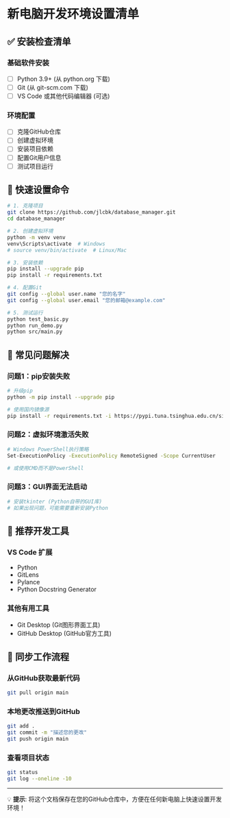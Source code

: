 # 新电脑开发环境设置清单

## ✅ 安装检查清单

### 基础软件安装
- [ ] Python 3.9+ (从 python.org 下载)
- [ ] Git (从 git-scm.com 下载)
- [ ] VS Code 或其他代码编辑器 (可选)

### 环境配置
- [ ] 克隆GitHub仓库
- [ ] 创建虚拟环境
- [ ] 安装项目依赖
- [ ] 配置Git用户信息
- [ ] 测试项目运行

## 🚀 快速设置命令

```bash
# 1. 克隆项目
git clone https://github.com/jlcbk/database_manager.git
cd database_manager

# 2. 创建虚拟环境
python -m venv venv
venv\Scripts\activate  # Windows
# source venv/bin/activate  # Linux/Mac

# 3. 安装依赖
pip install --upgrade pip
pip install -r requirements.txt

# 4. 配置Git
git config --global user.name "您的名字"
git config --global user.email "您的邮箱@example.com"

# 5. 测试运行
python test_basic.py
python run_demo.py
python src/main.py
```

## 🔧 常见问题解决

### 问题1：pip安装失败
```bash
# 升级pip
python -m pip install --upgrade pip

# 使用国内镜像源
pip install -r requirements.txt -i https://pypi.tuna.tsinghua.edu.cn/simple/
```

### 问题2：虚拟环境激活失败
```bash
# Windows PowerShell执行策略
Set-ExecutionPolicy -ExecutionPolicy RemoteSigned -Scope CurrentUser

# 或使用CMD而不是PowerShell
```

### 问题3：GUI界面无法启动
```bash
# 安装tkinter (Python自带的GUI库)
# 如果出现问题，可能需要重新安装Python
```

## 📱 推荐开发工具

### VS Code 扩展
- Python
- GitLens
- Pylance
- Python Docstring Generator

### 其他有用工具
- Git Desktop (Git图形界面工具)
- GitHub Desktop (GitHub官方工具)

## 🔄 同步工作流程

### 从GitHub获取最新代码
```bash
git pull origin main
```

### 本地更改推送到GitHub
```bash
git add .
git commit -m "描述您的更改"
git push origin main
```

### 查看项目状态
```bash
git status
git log --oneline -10
```

---

💡 **提示**: 将这个文档保存在您的GitHub仓库中，方便在任何新电脑上快速设置开发环境！